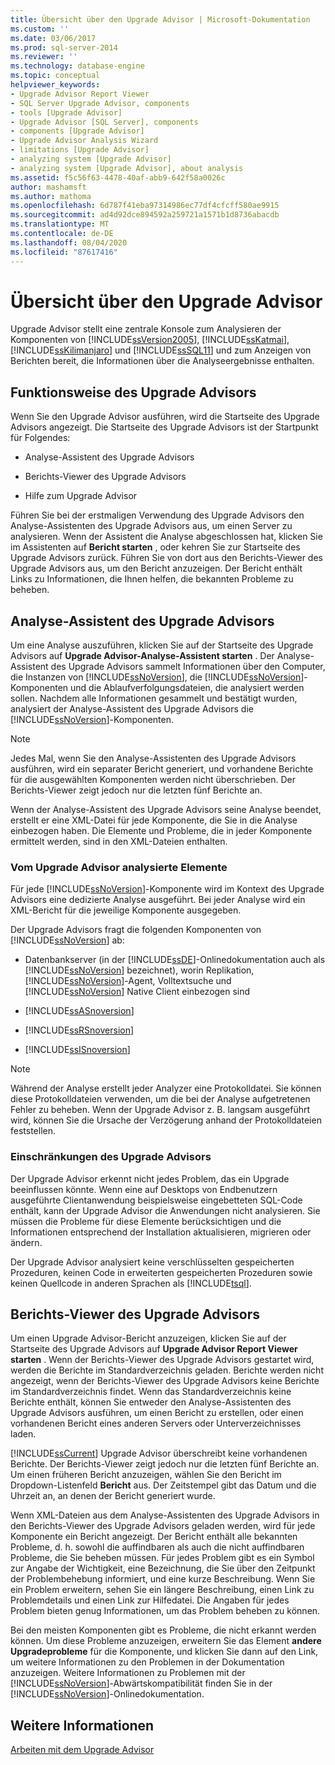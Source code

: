 ```yaml
---
title: Übersicht über den Upgrade Advisor | Microsoft-Dokumentation
ms.custom: ''
ms.date: 03/06/2017
ms.prod: sql-server-2014
ms.reviewer: ''
ms.technology: database-engine
ms.topic: conceptual
helpviewer_keywords:
- Upgrade Advisor Report Viewer
- SQL Server Upgrade Advisor, components
- tools [Upgrade Advisor]
- Upgrade Advisor [SQL Server], components
- components [Upgrade Advisor]
- Upgrade Advisor Analysis Wizard
- limitations [Upgrade Advisor]
- analyzing system [Upgrade Advisor]
- analyzing system [Upgrade Advisor], about analysis
ms.assetid: f5c56f63-4478-40af-abb9-642f58a0026c
author: mashamsft
ms.author: mathoma
ms.openlocfilehash: 6d787f41eba97314986ec77df4cfcff580ae9915
ms.sourcegitcommit: ad4d92dce894592a259721a1571b1d8736abacdb
ms.translationtype: MT
ms.contentlocale: de-DE
ms.lasthandoff: 08/04/2020
ms.locfileid: "87617416"
---
```

# <a name="upgrade-advisor-overview"></a>Übersicht über den Upgrade Advisor
  Upgrade Advisor stellt eine zentrale Konsole zum Analysieren der Komponenten von [!INCLUDE[ssVersion2005](../../includes/ssversion2005-md.md)], [!INCLUDE[ssKatmai](../../includes/sskatmai-md.md)], [!INCLUDE[ssKilimanjaro](../../includes/sskilimanjaro-md.md)] und [!INCLUDE[ssSQL11](../../includes/sssql11-md.md)] und zum Anzeigen von Berichten bereit, die Informationen über die Analyseergebnisse enthalten.  
  
## <a name="how-upgrade-advisor-works"></a>Funktionsweise des Upgrade Advisors  
 Wenn Sie den Upgrade Advisor ausführen, wird die Startseite des Upgrade Advisors angezeigt. Die Startseite des Upgrade Advisors ist der Startpunkt für Folgendes:  
  
-   Analyse-Assistent des Upgrade Advisors  
  
-   Berichts-Viewer des Upgrade Advisors  
  
-   Hilfe zum Upgrade Advisor  
  
 Führen Sie bei der erstmaligen Verwendung des Upgrade Advisors den Analyse-Assistenten des Upgrade Advisors aus, um einen Server zu analysieren. Wenn der Assistent die Analyse abgeschlossen hat, klicken Sie im Assistenten auf **Bericht starten** , oder kehren Sie zur Startseite des Upgrade Advisors zurück. Führen Sie von dort aus den Berichts-Viewer des Upgrade Advisors aus, um den Bericht anzuzeigen. Der Bericht enthält Links zu Informationen, die Ihnen helfen, die bekannten Probleme zu beheben.  
  
## <a name="upgrade-advisor-analysis-wizard"></a>Analyse-Assistent des Upgrade Advisors  
 Um eine Analyse auszuführen, klicken Sie auf der Startseite des Upgrade Advisors auf **Upgrade Advisor-Analyse-Assistent starten** . Der Analyse-Assistent des Upgrade Advisors sammelt Informationen über den Computer, die Instanzen von [!INCLUDE[ssNoVersion](../../includes/ssnoversion-md.md)], die [!INCLUDE[ssNoVersion](../../includes/ssnoversion-md.md)]-Komponenten und die Ablaufverfolgungsdateien, die analysiert werden sollen. Nachdem alle Informationen gesammelt und bestätigt wurden, analysiert der Analyse-Assistent des Upgrade Advisors die [!INCLUDE[ssNoVersion](../../includes/ssnoversion-md.md)]-Komponenten.  
  
> [!NOTE]  
>  Jedes Mal, wenn Sie den Analyse-Assistenten des Upgrade Advisors ausführen, wird ein separater Bericht generiert, und vorhandene Berichte für die ausgewählten Komponenten werden nicht überschrieben. Der Berichts-Viewer zeigt jedoch nur die letzten fünf Berichte an.  
  
 Wenn der Analyse-Assistent des Upgrade Advisors seine Analyse beendet, erstellt er eine XML-Datei für jede Komponente, die Sie in die Analyse einbezogen haben. Die Elemente und Probleme, die in jeder Komponente ermittelt werden, sind in den XML-Dateien enthalten.  
  
### <a name="what-upgrade-advisor-analyzes"></a>Vom Upgrade Advisor analysierte Elemente  
 Für jede [!INCLUDE[ssNoVersion](../../includes/ssnoversion-md.md)]-Komponente wird im Kontext des Upgrade Advisors eine dedizierte Analyse ausgeführt. Bei jeder Analyse wird ein XML-Bericht für die jeweilige Komponente ausgegeben.  
  
 Der Upgrade Advisors fragt die folgenden Komponenten von [!INCLUDE[ssNoVersion](../../includes/ssnoversion-md.md)] ab:  
  
-   Datenbankserver (in der [!INCLUDE[ssDE](../../includes/ssde-md.md)]-Onlinedokumentation auch als [!INCLUDE[ssNoVersion](../../includes/ssnoversion-md.md)] bezeichnet), worin Replikation, [!INCLUDE[ssNoVersion](../../includes/ssnoversion-md.md)]-Agent, Volltextsuche und [!INCLUDE[ssNoVersion](../../includes/ssnoversion-md.md)] Native Client einbezogen sind  
  
-   [!INCLUDE[ssASnoversion](../../includes/ssasnoversion-md.md)]  
  
-   [!INCLUDE[ssRSnoversion](../../includes/ssrsnoversion-md.md)]  
  
-   [!INCLUDE[ssISnoversion](../../includes/ssisnoversion-md.md)]  
  
> [!NOTE]  
>  Während der Analyse erstellt jeder Analyzer eine Protokolldatei. Sie können diese Protokolldateien verwenden, um die bei der Analyse aufgetretenen Fehler zu beheben. Wenn der Upgrade Advisor z. B. langsam ausgeführt wird, können Sie die Ursache der Verzögerung anhand der Protokolldateien feststellen.  
  
### <a name="upgrade-advisor-limitations"></a>Einschränkungen des Upgrade Advisors  
 Der Upgrade Advisor erkennt nicht jedes Problem, das ein Upgrade beeinflussen könnte. Wenn eine auf Desktops von Endbenutzern ausgeführte Clientanwendung beispielsweise eingebetteten SQL-Code enthält, kann der Upgrade Advisor die Anwendungen nicht analysieren. Sie müssen die Probleme für diese Elemente berücksichtigen und die Informationen entsprechend der Installation aktualisieren, migrieren oder ändern.  
  
 Der Upgrade Advisor analysiert keine verschlüsselten gespeicherten Prozeduren, keinen Code in erweiterten gespeicherten Prozeduren sowie keinen Quellcode in anderen Sprachen als [!INCLUDE[tsql](../../includes/tsql-md.md)].  
  
## <a name="upgrade-advisor-report-viewer"></a>Berichts-Viewer des Upgrade Advisors  
 Um einen Upgrade Advisor-Bericht anzuzeigen, klicken Sie auf der Startseite des Upgrade Advisors auf **Upgrade Advisor Report Viewer starten** . Wenn der Berichts-Viewer des Upgrade Advisors gestartet wird, werden die Berichte im Standardverzeichnis geladen. Berichte werden nicht angezeigt, wenn der Berichts-Viewer des Upgrade Advisors keine Berichte im Standardverzeichnis findet. Wenn das Standardverzeichnis keine Berichte enthält, können Sie entweder den Analyse-Assistenten des Upgrade Advisors ausführen, um einen Bericht zu erstellen, oder einen vorhandenen Bericht eines anderen Servers oder Unterverzeichnisses laden.  
  
 [!INCLUDE[ssCurrent](../../includes/sscurrent-md.md)] Upgrade Advisor überschreibt keine vorhandenen Berichte. Der Berichts-Viewer zeigt jedoch nur die letzten fünf Berichte an. Um einen früheren Bericht anzuzeigen, wählen Sie den Bericht im Dropdown-Listenfeld **Bericht** aus. Der Zeitstempel gibt das Datum und die Uhrzeit an, an denen der Bericht generiert wurde.  
  
 Wenn XML-Dateien aus dem Analyse-Assistenten des Upgrade Advisors in den Berichts-Viewer des Upgrade Advisors geladen werden, wird für jede Komponente ein Bericht angezeigt. Der Bericht enthält alle bekannten Probleme, d. h. sowohl die auffindbaren als auch die nicht auffindbaren Probleme, die Sie beheben müssen. Für jedes Problem gibt es ein Symbol zur Angabe der Wichtigkeit, eine Bezeichnung, die Sie über den Zeitpunkt der Problembehebung informiert, und eine kurze Beschreibung. Wenn Sie ein Problem erweitern, sehen Sie ein längere Beschreibung, einen Link zu Problemdetails und einen Link zur Hilfedatei. Die Angaben für jedes Problem bieten genug Informationen, um das Problem beheben zu können.  
  
 Bei den meisten Komponenten gibt es Probleme, die nicht erkannt werden können. Um diese Probleme anzuzeigen, erweitern Sie das Element **andere Upgradeprobleme** für die Komponente, und klicken Sie dann auf den Link, um weitere Informationen zu den Problemen in der Dokumentation anzuzeigen. Weitere Informationen zu Problemen mit der [!INCLUDE[ssNoVersion](../../includes/ssnoversion-md.md)]-Abwärtskompatibilität finden Sie in der [!INCLUDE[ssNoVersion](../../includes/ssnoversion-md.md)]-Onlinedokumentation.  
  
## <a name="see-also"></a>Weitere Informationen  
 [Arbeiten mit dem Upgrade Advisor](../../../2014/sql-server/install/working-with-upgrade-advisor.md)  
  
  
